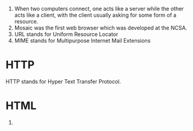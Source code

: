 1. When two computers connect, one acts like a server while the other acts like a client, with the client usually asking for some form of a resource.
2. Mosaic was the first web browser which was developed at the NCSA.
3. URL stands for Uniform Resource Locator
4. MIME stands for Multipurpose Internet Mail Extensions
# HTTP
HTTP stands for Hyper Text Transfer Protocol.
# HTML
1. 